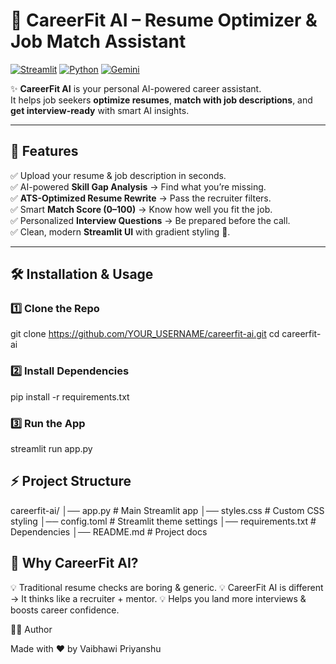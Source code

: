 # 🎯 CareerFit AI – Resume Optimizer & Job Match Assistant

[![Streamlit](https://img.shields.io/badge/Built%20with-Streamlit-FF4B4B?style=for-the-badge&logo=streamlit&logoColor=white)](https://streamlit.io/)
[![Python](https://img.shields.io/badge/Made%20with-Python-3776AB?style=for-the-badge&logo=python&logoColor=white)](https://www.python.org/)
[![Gemini](https://img.shields.io/badge/Powered%20by-Google%20Gemini-4285F4?style=for-the-badge&logo=google&logoColor=white)](https://aistudio.google.com/)

✨ **CareerFit AI** is your personal AI-powered career assistant.  
It helps job seekers **optimize resumes**, **match with job descriptions**, and **get interview-ready** with smart AI insights.  

---

## 🚀 Features
✅ Upload your resume & job description in seconds.  
✅ AI-powered **Skill Gap Analysis** → Find what you’re missing.  
✅ **ATS-Optimized Resume Rewrite** → Pass the recruiter filters.  
✅ Smart **Match Score (0–100)** → Know how well you fit the job.  
✅ Personalized **Interview Questions** → Be prepared before the call.  
✅ Clean, modern **Streamlit UI** with gradient styling 🎨.  

---

## 🛠️ Installation & Usage

### 1️⃣ Clone the Repo
git clone https://github.com/YOUR_USERNAME/careerfit-ai.git
cd careerfit-ai

### 2️⃣ Install Dependencies
pip install -r requirements.txt

### 3️⃣ Run the App
streamlit run app.py

## ⚡ Project Structure
careerfit-ai/
│── app.py          # Main Streamlit app
│── styles.css      # Custom CSS styling
│── config.toml     # Streamlit theme settings
│── requirements.txt # Dependencies
│── README.md       # Project docs

## 🌟 Why CareerFit AI?

💡 Traditional resume checks are boring & generic.
💡 CareerFit AI is different → It thinks like a recruiter + mentor.
💡 Helps you land more interviews & boosts career confidence.

👨‍💻 Author

Made with ❤️ by Vaibhawi Priyanshu